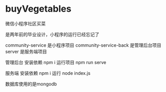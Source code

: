 # buyVegetables
微信小程序社区买菜

是两年前的毕业设计，小程序的运行已经忘记了

community-service 是小程序项目
community-service-back 是管理后台项目
server 是服务端项目

管理后台
安装依赖  npm i
运行项目 npm run serve

服务端
安装依赖  npm i
运行  node index.js

数据库使用的是mongodb